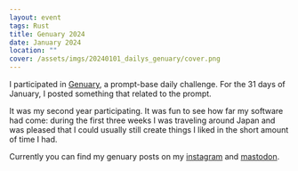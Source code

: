 ```yaml
---
layout: event
tags: Rust
title: Genuary 2024
date: January 2024
location: ""
cover: /assets/imgs/20240101_dailys_genuary/cover.png
---
```


I participated in [Genuary](https://genuary.art), a prompt-base daily challenge.
For the 31 days of January, I posted something that related to the prompt.

It was my second year participating. It was fun to see how far my software had come: during the first three weeks I was traveling around Japan and was pleased that I could usually still create things I liked in the short amount of time I had.

Currently you can find my genuary posts on my [instagram](https://www.instagram.com/_thisxorthat/) and [mastodon](https://tech.lgbt/@this_xor_that/media).